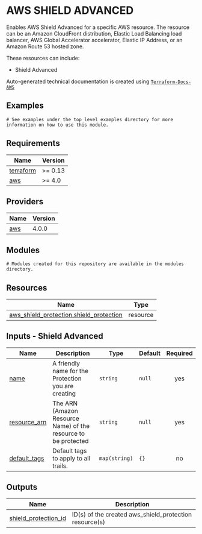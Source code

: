 # AWS SHIELD ADVANCED

Enables AWS Shield Advanced for a specific AWS resource. The resource can be an Amazon CloudFront distribution, Elastic Load Balancing load balancer, AWS Global Accelerator accelerator, Elastic IP Address, or an Amazon Route 53 hosted zone.

These resources can include:

- Shield Advanced

<!-- BEGINNING OF PRE-COMMIT-TERRAFORM DOCS HOOK -->

Auto-generated technical documentation is created using [`Terraform-Docs-AWS`](https://registry.terraform.io/providers/hashicorp/aws/latest/docs)
## Examples

```hcl
# See examples under the top level examples directory for more information on how to use this module.
```

## Requirements

| Name | Version |
|------|---------|
| <a name="requirement_terraform"></a> [terraform](#requirement\_terraform) | >= 0.13 |
| <a name="requirement_aws"></a> [aws](#requirement\_aws) | >= 4.0 |

## Providers

| Name | Version |
|------|---------|
| <a name="provider_aws"></a> [aws](#provider\_aws) | 4.0.0 |

## Modules

```hcl
# Modules created for this repository are available in the modules directory.
```

## Resources

| Name | Type |
|------|------|
| [aws_shield_protection.shield_protection](https://registry.terraform.io/providers/hashicorp/aws/latest/docs/resources/shield_protection) | resource |

## Inputs - Shield Advanced

| Name | Description | Type | Default | Required |
|------|-------------|------|---------|:--------:|
| <a name="input_name"></a> [name](#input\_name) | A friendly name for the Protection you are creating | `string` | `null` | yes |
| <a name="input_resource_arn"></a> [resource\_arn](#input\_resource\_arn) | The ARN (Amazon Resource Name) of the resource to be protected | `string` | `null` | yes |
| <a name="input_default_tags"></a> [default\_tags](#input\_default\_tags) | Default tags to apply to all trails. | `map(string)` | `{}` | no |

## Outputs

| Name | Description |
|------|-------------|
| <a name="output_shield_protection_id"></a> [shield\_protection\_id](#output\_shield\_protection\_id) | ID(s) of the created aws\_shield\_protection resource(s) |


<!-- END OF PRE-COMMIT-TERRAFORM DOCS HOOK -->
